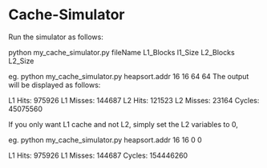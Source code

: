# Cache-Simulator
Run the simulator as follows:

python my_cache_simulator.py fileName L1_Blocks l1_Size L2_Blocks L2_Size

eg. python my_cache_simulator.py heapsort.addr 16 16 64 64 
The output will be displayed as follows:

L1 Hits: 	975926
L1 Misses: 	144687
L2 Hits: 	121523
L2 Misses: 	23164
Cycles: 	45075560

If you only want L1 cache and not L2, simply set the L2 variables to 0,

eg. python my_cache_simulator.py heapsort.addr 16 16 0 0

L1 Hits: 	975926
L1 Misses: 	144687
Cycles: 	154446260

